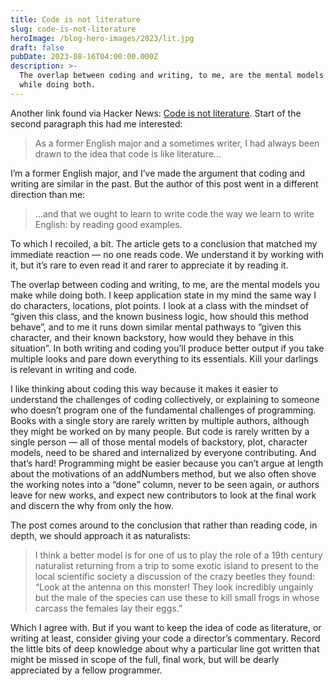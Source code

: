 ```yaml
---
title: Code is not literature
slug: code-is-not-literature
heroImage: /blog-hero-images/2023/lit.jpg
draft: false
pubDate: 2023-08-16T04:00:00.000Z
description: >-
  The overlap between coding and writing, to me, are the mental models you make
  while doing both.
---
```


Another link found via Hacker News: [Code is not literature](https://gigamonkeys.com/code-reading/). Start of the second paragraph this had me interested:

> As a former English major and a sometimes writer, I had always been drawn to the idea that code is like literature…

I’m a former English major, and I’ve made the argument that coding and writing are similar in the past. But the author of this post went in a different direction than me:

> …and that we ought to learn to write code the way we learn to write English: by reading good examples.

To which I recoiled, a bit. The article gets to a conclusion that matched my immediate reaction — no one reads code. We understand it by working with it, but it’s rare to even read it and rarer to appreciate it by reading it.

The overlap between coding and writing, to me, are the mental models you make while doing both. I keep application state in my mind the same way I do characters, locations, plot points. I look at a class with the mindset of “given this class, and the known business logic, how should this method behave”, and to me it runs down similar mental pathways to “given this character, and their known backstory, how would they behave in this situation”. In both writing and coding you’ll produce better output if you take multiple looks and pare down everything to its essentials. Kill your darlings is relevant in writing and code.

I like thinking about coding this way because it makes it easier to understand the challenges of coding collectively, or explaining to someone who doesn’t program one of the fundamental challenges of programming. Books with a single story are rarely written by multiple authors, although they might be worked on by many people. But code is rarely written by a single person — all of those mental models of backstory, plot, character models, need to be shared and internalized by everyone contributing. And that’s hard! Programming might be easier because you can’t argue at length about the motivations of an addNumbers method, but we also often shove the working notes into a “done” column, never to be seen again, or authors leave for new works, and expect new contributors to look at the final work and discern the why from only the how.

The post comes around to the conclusion that rather than reading code, in depth, we should approach it as naturalists:

> I think a better model is for one of us to play the role of a 19th century naturalist returning from a trip to some exotic island to present to the local scientific society a discussion of the crazy beetles they found: “Look at the antenna on this monster! They look incredibly ungainly but the male of the species can use these to kill small frogs in whose carcass the females lay their eggs.”

Which I agree with. But if you want to keep the idea of code as literature, or writing at least, consider giving your code a director’s commentary. Record the little bits of deep knowledge about why a particular line got written that might be missed in scope of the full, final work, but will be dearly appreciated by a fellow programmer.
